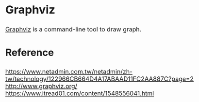 <style>
    body{
    	font-size: 15pt;
    }
    h2{
        font-size: 28pt;
        font-weight: bold;
    }
    h3{
        font-size: 24pt;
        font-weight: bold;
    }
</style>

## Graphviz

[Graphviz](http://www.graphviz.org/) is a command-line tool to draw graph.


### Reference
https://www.netadmin.com.tw/netadmin/zh-tw/technology/122966CB664D4A17ABAAD11FC2AA887C?page=2
http://www.graphviz.org/
https://www.itread01.com/content/1548556041.html
